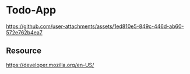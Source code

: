 # Todo-App

 https://github.com/user-attachments/assets/1ed810e5-849c-446d-ab60-572e762b4ea7







## Resource
https://developer.mozilla.org/en-US/

